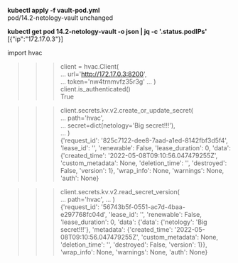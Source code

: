 **kubectl apply -f vault-pod.yml**  
pod/14.2-netology-vault unchanged


**kubectl get pod 14.2-netology-vault -o json | jq -c '.status.podIPs'**  
[{"ip":"172.17.0.3"}]


 import hvac  
>>> client = hvac.Client(  
...     url='http://172.17.0.3:8200',  
...     token='nw4trnmvfz35r3g' 
... )  
>>> client.is_authenticated()  
True    
  
>>> client.secrets.kv.v2.create_or_update_secret(  
...     path='hvac',  
...     secret=dict(netology='Big secret!!!'),  
... )  
{'request_id': '825c7122-dee8-7aad-a1ed-8142fbf3d5f4', 'lease_id': '', 'renewable': False, 'lease_duration': 0, 'data': {'created_time': '2022-05-08T09:10:56.047479255Z', 'custom_metadata': None, 'deletion_time': '', 'destroyed': False, 'version': 1}, 'wrap_info': None, 'warnings': None, 'auth': None}    
  
  
>>> client.secrets.kv.v2.read_secret_version(  
...     path='hvac',
... )  
{'request_id': '56743b5f-0551-ac7d-4baa-e297768fc04d', 'lease_id': '', 'renewable': False, 'lease_duration': 0, 'data': {'data': {'netology': 'Big secret!!!'},   'metadata': {'created_time': '2022-05-08T09:10:56.047479255Z', 'custom_metadata': None, 'deletion_time': '', 'destroyed': False, 'version': 1}}, 'wrap_info':   None, 'warnings': None, 'auth': None}  
>>>  
